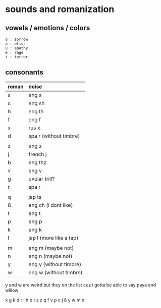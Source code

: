 # sounds and romanization
## vowels / emotions / colors
```
o : sorrow
a : bliss
u : apathy
e : rage
i : terror
```
## consonants
| roman | noise |
|:---|:---|
s | eng s
c | eng sh
h | eng th
f | eng f
x | rus x
d | spa r (without timbre)
|||
z | eng z
j | french j
b | eng thz
v | eng v
g | uvular trill?
r | spa r
|||
q | jap ts
ß | eng ch (i dont like)
t | eng t
p | eng p
k | eng k
l | jap l (more like a tap)
|||
m | eng m (maybe not)
n | eng n (maybe not)
y | eng y (without timbre)
w | eng w (without timbre)


y and w are weird but they on the list cuz 
i gotta be able to say paya and willow

x g k
d r l
h b t
s z q
f v p
c j ß
y w
m n
